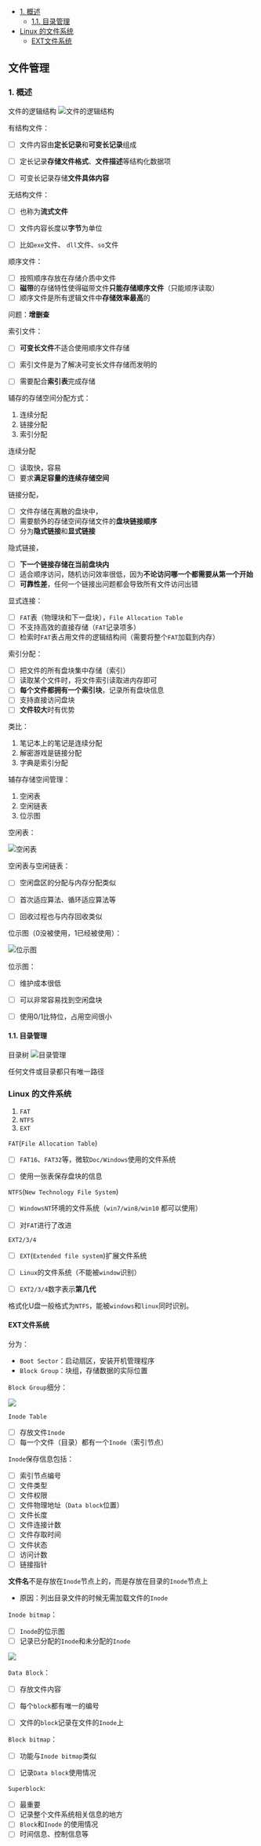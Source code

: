- [1. 概述](#1-概述)
  - [1.1. 目录管理](#11-目录管理)
- [Linux 的文件系统](#linux-的文件系统)
  - [EXT文件系统](#ext文件系统)

## 文件管理 <!-- omit in toc -->

### 1. 概述

文件的逻辑结构
![文件的逻辑结构](/imgs/file_management.png)

有结构文件：
- [ ] 文件内容由**定长记录**和**可变长记录**组成
- [ ] 定长记录**存储文件格式**、**文件描述**等结构化数据项
- [ ] 可变长记录存储**文件具体内容**



无结构文件：
- [ ] 也称为**流式文件**
- [ ] 文件内容长度以**字节**为单位
- [ ] 比如`exe`文件、 `dll`文件、`so`文件



顺序文件：
- [ ] 按照顺序存放在存储介质中文件
- [ ] **磁带**的存储特性使得磁带文件**只能存储顺序文件**（只能顺序读取）
- [ ] 顺序文件是所有逻辑文件中**存储效率最高**的

问题：**增删查**

索引文件：
- [ ] **可变长文件**不适合使用顺序文件存储
- [ ] 索引文件是为了解决可变长文件存储而发明的
- [ ] 需要配合**索引表**完成存储


辅存的存储空间分配方式：
1. 连续分配
2. 链接分配
3. 索引分配

连续分配
- [ ] 读取快，容易
- [ ] 要求**满足容量的连续存储空间**

链接分配，
- [ ] 文件存储在离散的盘块中，
- [ ] 需要额外的存储空间存储文件的**盘块链接顺序**
- [ ] 分为**隐式链接**和**显式链接**

隐式链接，
- [ ] **下一个链接存储在当前盘块内**
- [ ] 适合顺序访问，随机访问效率很低，因为**不论访问哪一个都需要从第一个开始**
- [ ] **可靠性差**，任何一个链接出问题都会导致所有文件访问出错

显式连接：
- [ ] `FAT`表（物理块和下一盘块），`File Allocation Table`
- [ ] 不支持高效的直接存储（`FAT`记录项多）
- [ ] 检索时`FAT`表占用文件的逻辑结构间（需要将整个`FAT`加载到内存）

索引分配：
- [ ] 把文件的所有盘块集中存储（索引）
- [ ] 读取某个文件时，将文件索引读取进内存即可
- [ ] **每个文件都拥有一个索引块**，记录所有盘块信息
- [ ] 支持直接访问盘块
- [ ] **文件较大**时有优势

类比：
1. 笔记本上的笔记是连续分配
2. 解密游戏是链接分配
3. 字典是索引分配



辅存存储空间管理：
1. 空闲表
2. 空闲链表
3. 位示图


空闲表：

![空闲表](/imgs/file_management_empty_table.png)

空闲表与空闲链表：
- [ ] 空闲盘区的分配与内存分配类似
- [ ] 首次适应算法、循环适应算法等
- [ ] 回收过程也与内存回收类似


位示图（0没被使用，1已经被使用）：

![位示图](/imgs/file_management_bitmap.png)
 

位示图：
- [ ] 维护成本很低
- [ ] 可以非常容易找到空闲盘块
- [ ] 使用0/1比特位，占用空间很小


#### 1.1. 目录管理
目录树
![目录管理](/imgs/catalog_management.png) 

任何文件或目录都只有唯一路径




### Linux 的文件系统

1. `FAT` 
2. `NTFS` 
3. `EXT`

`FAT`(`File Allocation Table`)
- [ ] `FAT16`、`FAT32`等，微软`Doc/Windows`使用的文件系统
- [ ] 使用一张表保存盘块的信息


`NTFS`(`New Technology File System`)
- [ ] `WindowsNT`环境的文件系统（`win7/win8/win10` 都可以使用）
- [ ] 对`FAT`进行了改进


`EXT2/3/4`
- [ ] `EXT`(`Extended file system`)扩展文件系统
- [ ] `Linux`的文件系统（不能被`window`识别）
- [ ] `EXT2/3/4`数字表示**第几代**


格式化U盘一般格式为`NTFS`，能被`windows`和`linux`同时识别。



#### EXT文件系统

分为：
- `Boot Sector`：启动扇区，安装开机管理程序
- `Block Group`：块组，存储数据的实际位置

`Block Group`细分：

![](/imgs/ext_file_system.png)

`Inode Table`
- [ ] 存放文件`Inode`
- [ ] 每一个文件（目录）都有一个`Inode`（索引节点）

`Inode`保存信息包括：
- [ ] 索引节点编号
- [ ] 文件类型
- [ ] 文件权限
- [ ] 文件物理地址（`Data block`位置）
- [ ] 文件长度
- [ ] 文件连接计数
- [ ] 文件存取时间
- [ ] 文件状态
- [ ] 访问计数
- [ ] 链接指针

**文件名**不是存放在`Inode`节点上的，而是存放在目录的`Inode`节点上
- 原因：列出目录文件的时候无需加载文件的`Inode`


`Inode bitmap`：
- [ ] `Inode`的位示图
- [ ] 记录已分配的`Inode`和未分配的`Inode`

![](/imgs/linux_inode_bitmap.jpg)


`Data Block`：
- [ ] 存放文件内容
- [ ] 每个`block`都有唯一的编号
- [ ] 文件的`block`记录在文件的`Inode`上


`Block bitmap`：
- [ ] 功能与`Inode bitmap`类似
- [ ] 记录`Data block`使用情况


`Superblock`:
- [ ] 最重要
- [ ] 记录整个文件系统相关信息的地方
- [ ] `Block`和`Inode` 的使用情况
- [ ] 时间信息、控制信息等
